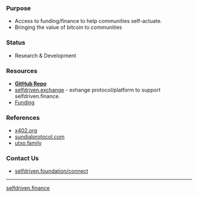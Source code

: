 ### Purpose
- Access to funding/finance to help communities self-actuate.
- Bringing the value of bitcoin to communities

### Status
- Research & Development

### Resources
- **[GitHub Repo](https://github.com/selfdriven-foundation/selfdriven-finance)**
- [selfdriven.exchange](https://selfdriven.exchange) - exhange protocol/platform to support selfdriven.finance.
- [Funding](https://github.com/selfdriven-foundation/selfdriven-finance//tree/main/funding/cardano)

### References
- [x402.org](https://x402.org)
- [sundialprotocol.com](https://www.sundialprotocol.com)
- [utxo.family](https://utxo.family)

### Contact Us
- [selfdriven.foundation/connect](https://selfdriven.foundation/connect)

----
[selfdriven.finance](https://selfdriven.finance)
